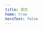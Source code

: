 ```yaml
---
title: 首页
home: true
heroText: false
---
```


<HomeView></HomeView>

<script lang="ts" setup>
import HomeView from '@/components/HomeView.vue'
</script>
